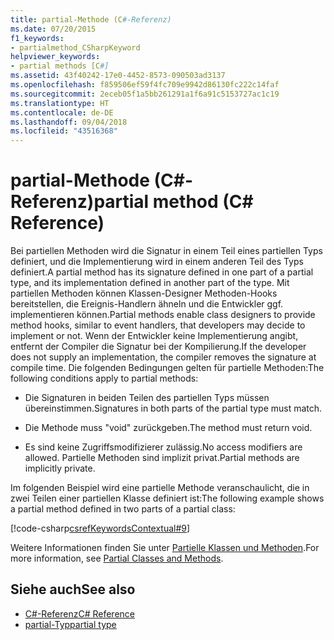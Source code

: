 ```yaml
---
title: partial-Methode (C#-Referenz)
ms.date: 07/20/2015
f1_keywords:
- partialmethod_CSharpKeyword
helpviewer_keywords:
- partial methods [C#]
ms.assetid: 43f40242-17e0-4452-8573-090503ad3137
ms.openlocfilehash: f859506ef59f4fc709e9942d86130fc222c14faf
ms.sourcegitcommit: 2eceb05f1a5bb261291a1f6a91c5153727ac1c19
ms.translationtype: HT
ms.contentlocale: de-DE
ms.lasthandoff: 09/04/2018
ms.locfileid: "43516368"
---
```

# <a name="partial-method-c-reference"></a><span data-ttu-id="18656-102">partial-Methode (C#-Referenz)</span><span class="sxs-lookup"><span data-stu-id="18656-102">partial method (C# Reference)</span></span>

<span data-ttu-id="18656-103">Bei partiellen Methoden wird die Signatur in einem Teil eines partiellen Typs definiert, und die Implementierung wird in einem anderen Teil des Typs definiert.</span><span class="sxs-lookup"><span data-stu-id="18656-103">A partial method has its signature defined in one part of a partial type, and its implementation defined in another part of the type.</span></span> <span data-ttu-id="18656-104">Mit partiellen Methoden können Klassen-Designer Methoden-Hooks bereitstellen, die Ereignis-Handlern ähneln und die Entwickler ggf. implementieren können.</span><span class="sxs-lookup"><span data-stu-id="18656-104">Partial methods enable class designers to provide method hooks, similar to event handlers, that developers may decide to implement or not.</span></span> <span data-ttu-id="18656-105">Wenn der Entwickler keine Implementierung angibt, entfernt der Compiler die Signatur bei der Kompilierung.</span><span class="sxs-lookup"><span data-stu-id="18656-105">If the developer does not supply an implementation, the compiler removes the signature at compile time.</span></span> <span data-ttu-id="18656-106">Die folgenden Bedingungen gelten für partielle Methoden:</span><span class="sxs-lookup"><span data-stu-id="18656-106">The following conditions apply to partial methods:</span></span>

- <span data-ttu-id="18656-107">Die Signaturen in beiden Teilen des partiellen Typs müssen übereinstimmen.</span><span class="sxs-lookup"><span data-stu-id="18656-107">Signatures in both parts of the partial type must match.</span></span>

- <span data-ttu-id="18656-108">Die Methode muss "void" zurückgeben.</span><span class="sxs-lookup"><span data-stu-id="18656-108">The method must return void.</span></span>

- <span data-ttu-id="18656-109">Es sind keine Zugriffsmodifizierer zulässig.</span><span class="sxs-lookup"><span data-stu-id="18656-109">No access modifiers are allowed.</span></span> <span data-ttu-id="18656-110">Partielle Methoden sind implizit privat.</span><span class="sxs-lookup"><span data-stu-id="18656-110">Partial methods are implicitly private.</span></span>

<span data-ttu-id="18656-111">Im folgenden Beispiel wird eine partielle Methode veranschaulicht, die in zwei Teilen einer partiellen Klasse definiert ist:</span><span class="sxs-lookup"><span data-stu-id="18656-111">The following example shows a partial method defined in two parts of a partial class:</span></span>

[!code-csharp[csrefKeywordsContextual#9](~/samples/snippets/csharp/VS_Snippets_VBCSharp/csrefKeywordsContextual/CS/csrefKeywordsContextual.cs#9)]

<span data-ttu-id="18656-112">Weitere Informationen finden Sie unter [Partielle Klassen und Methoden](../../programming-guide/classes-and-structs/partial-classes-and-methods.md).</span><span class="sxs-lookup"><span data-stu-id="18656-112">For more information, see [Partial Classes and Methods](../../programming-guide/classes-and-structs/partial-classes-and-methods.md).</span></span>

## <a name="see-also"></a><span data-ttu-id="18656-113">Siehe auch</span><span class="sxs-lookup"><span data-stu-id="18656-113">See also</span></span>

- [<span data-ttu-id="18656-114">C#-Referenz</span><span class="sxs-lookup"><span data-stu-id="18656-114">C# Reference</span></span>](../index.md)
- [<span data-ttu-id="18656-115">partial-Typ</span><span class="sxs-lookup"><span data-stu-id="18656-115">partial type</span></span>](partial-type.md)